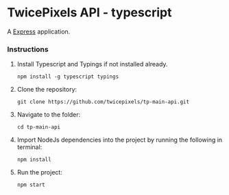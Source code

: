 # TwicePixels API - typescript

A [Express](http://expressjs.com) application.

### Instructions

1. Install Typescript and Typings if not installed already.
    ```shell
    npm install -g typescript typings
    ```

2. Clone the repository:
    ```shell
    git clone https://github.com/twicepixels/tp-main-api.git
    ```

3. Navigate to the folder:
    ```shell
    cd tp-main-api
    ```

4. Import NodeJs dependencies into the project by running the following in terminal:
    ```shell
    npm install
    ```

5. Run the project:
    ```shell
    npm start
    ```



